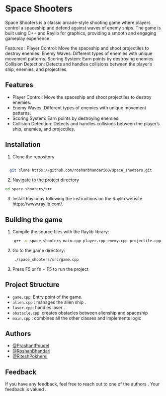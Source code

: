 
# Space Shooters 

Space Shooters is a classic arcade-style shooting game where players control a spaceship and defend against waves of enemy ships. The game is built using C++ and Raylib for graphics, providing a smooth and engaging gameplay experience.

Features :
    Player Control: Move the spaceship and shoot projectiles to destroy enemies.
    Enemy Waves: Different types of enemies with unique movement patterns.
Scoring System: Earn points by destroying enemies.
Collision Detection: Detects and handles collisions between the player’s ship, enemies, and projectiles.
## Features

- Player Control: Move the spaceship and shoot projectiles to destroy enemies.
- Enemy Waves: Different types of enemies with unique movement patterns.
- Scoring System: Earn points by destroying enemies.
- Collision Detection: Detects and handles collisions between the player’s ship, enemies, and projectiles.


## Installation

1. Clone the repository

```bash
  
  git clone https://github.com/roshanbhandari60/space_shooters.git

```
2. Navigate to the project directory
```bash
cd space_shooters/src
```
3. Install Raylib by following the instructions on the Raylib website https://www.raylib.com/.
## Building the game

1. Compile the source files with the Raylib library:
```bash
    g++ -o space_shooters main.cpp player.cpp enemy.cpp projectile.cpp -lraylib -std=c++11 -ldl -lpthread -lm -lX11

```
2. Go to the game directory:
```bash 
    ./space_shooters/src/game.cpp
```
3. Press F5 or fn + F5 to run the project

## Project Structure

 - `game.cpp`: Entry point of the game.
 - `alien.cpp` : manages the alien ship .
 - `laser.cpp`: handles laser .
 - `obstacle.cpp`: creates obstacles between alienship and  spaceship
 - `main.cpp` : combines all the other classes and implements logic 




## Authors

- [@PrashantPoudel](https://www.github.com/prashantpoudel745)
- [@RoshanBhandari](https://github.com/roshanbhandari60)
- [@RiteshPokherel](https://github.com/RiteshPokharel)
## Feedback

If you have any feedback, feel free to reach out to one of the authors . Your feedback is valued .

